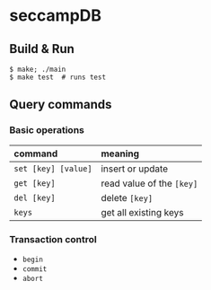 # seccampDB

## Build & Run
```
$ make; ./main
$ make test  # runs test
```

## Query commands
### Basic operations
| command | meaning |
|:--|:--|
| `set [key] [value]` | insert or update |
| `get [key]`         | read value of the `[key]` |
| `del [key]`         | delete `[key]` |
| `keys`              | get all existing keys |

### Transaction control
* `begin`
* `commit`
* `abort`
